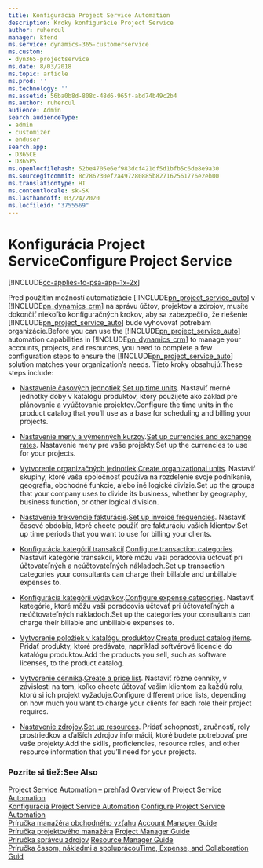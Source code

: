 ```yaml
---
title: Konfigurácia Project Service Automation
description: Kroky konfigurácie Project Service
author: ruhercul
manager: kfend
ms.service: dynamics-365-customerservice
ms.custom:
- dyn365-projectservice
ms.date: 8/03/2018
ms.topic: article
ms.prod: ''
ms.technology: ''
ms.assetid: 56ba0b8d-808c-48d6-965f-abd74b49c2b4
ms.author: ruhercul
audience: Admin
search.audienceType:
- admin
- customizer
- enduser
search.app:
- D365CE
- D365PS
ms.openlocfilehash: 52be4705e6ef983dcf421df5d1bfb5c6de8e9a30
ms.sourcegitcommit: 8c786230ef2a497280885b827162561776e2eb00
ms.translationtype: HT
ms.contentlocale: sk-SK
ms.lasthandoff: 03/24/2020
ms.locfileid: "3755569"
---
```

# <a name="configure-project-service"></a><span data-ttu-id="7c848-103">Konfigurácia Project Service</span><span class="sxs-lookup"><span data-stu-id="7c848-103">Configure Project Service</span></span>

[!INCLUDE[cc-applies-to-psa-app-1x-2x](../includes/cc-applies-to-psa-app-1x-2x.md)]

<span data-ttu-id="7c848-104">Pred použitím možností automatizácie [!INCLUDE[pn_project_service_auto](../includes/pn-project-service-auto.md)] v [!INCLUDE[pn_dynamics_crm](../includes/pn-dynamics-crm.md)] na správu účtov, projektov a zdrojov, musíte dokončiť niekoľko konfiguračných krokov, aby sa zabezpečilo, že riešenie [!INCLUDE[pn_project_service_auto](../includes/pn-project-service-auto.md)] bude vyhovovať potrebám organizácie.</span><span class="sxs-lookup"><span data-stu-id="7c848-104">Before you can use the [!INCLUDE[pn_project_service_auto](../includes/pn-project-service-auto.md)] automation capabilities in [!INCLUDE[pn_dynamics_crm](../includes/pn-dynamics-crm.md)] to manage your accounts, projects, and resources, you need to complete a few configuration steps to ensure the [!INCLUDE[pn_project_service_auto](../includes/pn-project-service-auto.md)] solution matches your organization’s needs.</span></span> <span data-ttu-id="7c848-105">Tieto kroky obsahujú:</span><span class="sxs-lookup"><span data-stu-id="7c848-105">These steps include:</span></span>  
  
-   <span data-ttu-id="7c848-106">[Nastavenie časových jednotiek](../project-service/set-up-time-units.md).</span><span class="sxs-lookup"><span data-stu-id="7c848-106">[Set up time units](../project-service/set-up-time-units.md).</span></span> <span data-ttu-id="7c848-107">Nastaviť merné jednotky doby v katalógu produktov, ktorý použijete ako základ pre plánovanie a vyúčtovanie projektov.</span><span class="sxs-lookup"><span data-stu-id="7c848-107">Configure the time units in the product catalog that you’ll use as a base for scheduling and billing your projects.</span></span>  
  
-   <span data-ttu-id="7c848-108">[Nastavenie meny a výmenných kurzov](../project-service/set-up-currencies-exchange-rates.md).</span><span class="sxs-lookup"><span data-stu-id="7c848-108">[Set up currencies and exchange rates](../project-service/set-up-currencies-exchange-rates.md).</span></span> <span data-ttu-id="7c848-109">Nastavenie meny pre vaše projekty.</span><span class="sxs-lookup"><span data-stu-id="7c848-109">Set up the currencies to use for your projects.</span></span>  
  
-   <span data-ttu-id="7c848-110">[Vytvorenie organizačných jednotiek](../project-service/create-organizational-units.md).</span><span class="sxs-lookup"><span data-stu-id="7c848-110">[Create organizational units](../project-service/create-organizational-units.md).</span></span> <span data-ttu-id="7c848-111">Nastaviť skupiny, ktoré vaša spoločnosť používa na rozdelenie svoje podnikanie, geografia, obchodné funkcie, alebo iné logické divízie.</span><span class="sxs-lookup"><span data-stu-id="7c848-111">Set up the groups that your company uses to divide its business, whether by geography, business function, or other logical division.</span></span>  
  
-   <span data-ttu-id="7c848-112">[Nastavenie frekvencie fakturácie](../project-service/set-up-invoice-frequencies.md).</span><span class="sxs-lookup"><span data-stu-id="7c848-112">[Set up invoice frequencies](../project-service/set-up-invoice-frequencies.md).</span></span> <span data-ttu-id="7c848-113">Nastaviť časové obdobia, ktoré chcete použiť pre fakturáciu vašich klientov.</span><span class="sxs-lookup"><span data-stu-id="7c848-113">Set up time periods that you want to use for billing your clients.</span></span>  
  
-   <span data-ttu-id="7c848-114">[Konfigurácia kategórií transakcií](../project-service/configure-transaction-categories.md).</span><span class="sxs-lookup"><span data-stu-id="7c848-114">[Configure transaction categories](../project-service/configure-transaction-categories.md).</span></span> <span data-ttu-id="7c848-115">Nastaviť kategórie transakcií, ktoré môžu vaši poradcovia účtovať pri účtovateľných a neúčtovateľných nákladoch.</span><span class="sxs-lookup"><span data-stu-id="7c848-115">Set up transaction categories your consultants can charge their billable and unbillable expenses to.</span></span>  
  
-   <span data-ttu-id="7c848-116">[Konfigurácia kategórií výdavkov](../project-service/configure-expense-categories.md).</span><span class="sxs-lookup"><span data-stu-id="7c848-116">[Configure expense categories](../project-service/configure-expense-categories.md).</span></span> <span data-ttu-id="7c848-117">Nastaviť kategórie, ktoré môžu vaši poradcovia účtovať pri účtovateľných a neúčtovateľných nákladoch.</span><span class="sxs-lookup"><span data-stu-id="7c848-117">Set up the categories your consultants can charge their billable and unbillable expenses to.</span></span>  
  
-   <span data-ttu-id="7c848-118">[Vytvorenie položiek v katalógu produktov](../project-service/create-product-catalog-items.md).</span><span class="sxs-lookup"><span data-stu-id="7c848-118">[Create product catalog items](../project-service/create-product-catalog-items.md).</span></span> <span data-ttu-id="7c848-119">Pridať produkty, ktoré predávate, napríklad softvérové licencie do katalógu produktov.</span><span class="sxs-lookup"><span data-stu-id="7c848-119">Add the products you sell, such as software licenses, to the product catalog.</span></span>  
  
-   <span data-ttu-id="7c848-120">[Vytvorenie cenníka](../project-service/create-price-list.md).</span><span class="sxs-lookup"><span data-stu-id="7c848-120">[Create a price list](../project-service/create-price-list.md).</span></span> <span data-ttu-id="7c848-121">Nastaviť rôzne cenníky, v závislosti na tom, koľko chcete účtovať vašim klientom za každú rolu, ktorú si ich projekt vyžaduje.</span><span class="sxs-lookup"><span data-stu-id="7c848-121">Configure different price lists, depending on how much you want to charge your clients for each role their project requires.</span></span>  
  
-   <span data-ttu-id="7c848-122">[Nastavenie zdrojov](../project-service/set-up-resources.md).</span><span class="sxs-lookup"><span data-stu-id="7c848-122">[Set up resources](../project-service/set-up-resources.md).</span></span> <span data-ttu-id="7c848-123">Pridať schopností, zručností, roly prostriedkov a ďalších zdrojov informácií, ktoré budete potrebovať pre vaše projekty.</span><span class="sxs-lookup"><span data-stu-id="7c848-123">Add the skills, proficiencies, resource roles, and other resource information that you’ll need for your projects.</span></span>  
  
### <a name="see-also"></a><span data-ttu-id="7c848-124">Pozrite si tiež:</span><span class="sxs-lookup"><span data-stu-id="7c848-124">See Also</span></span>  
 <span data-ttu-id="7c848-125">[Project Service Automation – prehľad](../project-service/overview.md) </span><span class="sxs-lookup"><span data-stu-id="7c848-125">[Overview of Project Service Automation](../project-service/overview.md) </span></span>  
 <span data-ttu-id="7c848-126">[Konfigurácia Project Service Automation](../project-service/configure.md) </span><span class="sxs-lookup"><span data-stu-id="7c848-126">[Configure Project Service Automation](../project-service/configure.md) </span></span>  
 <span data-ttu-id="7c848-127">[Príručka manažéra obchodného vzťahu](../project-service/account-manager-guide.md) </span><span class="sxs-lookup"><span data-stu-id="7c848-127">[Account Manager Guide](../project-service/account-manager-guide.md) </span></span>  
 <span data-ttu-id="7c848-128">[Príručka projektového manažéra](../project-service/project-manager-guide.md) </span><span class="sxs-lookup"><span data-stu-id="7c848-128">[Project Manager Guide](../project-service/project-manager-guide.md) </span></span>  
 <span data-ttu-id="7c848-129">[Príručka správcu zdrojov](../project-service/resource-manager-guide.md) </span><span class="sxs-lookup"><span data-stu-id="7c848-129">[Resource Manager Guide](../project-service/resource-manager-guide.md) </span></span>  
 [<span data-ttu-id="7c848-130">Príručka časom, nákladmi a spoluprácou</span><span class="sxs-lookup"><span data-stu-id="7c848-130">Time, Expense, and Collaboration Guid</span></span>](../project-service/time-expense-collaboration-guide.md)
